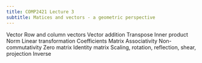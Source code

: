 ```yaml
---
title: COMP2421 Lecture 3
subtitle: Matices and vectors - a geometric perspective
---
```


Vector
Row and column vectors
Vector addition
Transpose
Inner product
Norm
Linear transformation
Coefficients
Matrix
Associativity
Non-commutativity
Zero matrix
Identity matrix
Scaling, rotation, reflection, shear, projection
Inverse
